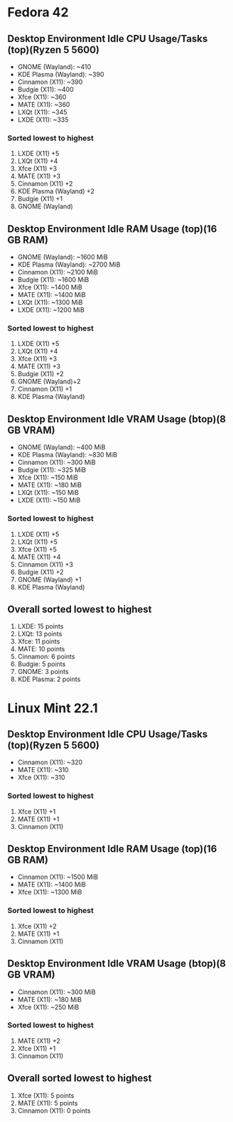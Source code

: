 # Fedora 42

## Desktop Environment Idle CPU Usage/Tasks (top)(Ryzen 5 5600)

- GNOME (Wayland): ~410
- KDE Plasma (Wayland): ~390
- Cinnamon (X11): ~390
- Budgie (X11): ~400
- Xfce (X11): ~360
- MATE (X11): ~360
- LXQt (X11): ~345
- LXDE (X11): ~335

### Sorted lowest to highest

1. LXDE (X11) +5
2. LXQt (X11) +4
3. Xfce (X11) +3
3. MATE (X11) +3
4. Cinnamon (X11) +2
4. KDE Plasma (Wayland) +2
5. Budgie (X11) +1
6. GNOME (Wayland)

## Desktop Environment Idle RAM Usage (top)(16 GB RAM)

- GNOME (Wayland): ~1600 MiB
- KDE Plasma (Wayland): ~2700 MiB
- Cinnamon (X11): ~2100 MiB
- Budgie (X11): ~1600 MiB
- Xfce (X11): ~1400 MiB
- MATE (X11): ~1400 MiB
- LXQt (X11): ~1300 MiB
- LXDE (X11): ~1200 MiB

### Sorted lowest to highest

1. LXDE (X11) +5
2. LXQt (X11) +4
3. Xfce (X11) +3
3. MATE (X11) +3
4. Budgie (X11) +2
4. GNOME (Wayland)+2
5. Cinnamon (X11) +1
6. KDE Plasma (Wayland)

## Desktop Environment Idle VRAM Usage (btop)(8 GB VRAM)

- GNOME (Wayland): ~400 MiB
- KDE Plasma (Wayland): ~830 MiB
- Cinnamon (X11): ~300 MiB
- Budgie (X11): ~325 MiB
- Xfce (X11): ~150 MiB
- MATE (X11): ~180 MiB
- LXQt (X11): ~150 MiB
- LXDE (X11): ~150 MiB

### Sorted lowest to highest

1. LXDE (X11) +5
1. LXQt (X11) +5
1. Xfce (X11) +5
2. MATE (X11) +4
3. Cinnamon (X11) +3
4. Budgie (X11) +2
5. GNOME (Wayland) +1
6. KDE Plasma (Wayland)

## Overall sorted lowest to highest

1. LXDE: 15 points
2. LXQt: 13 points
3. Xfce: 11 points
4. MATE: 10 points
5. Cinnamon: 6 points
6. Budgie: 5 points
7. GNOME: 3 points
8. KDE Plasma: 2 points

# Linux Mint 22.1

## Desktop Environment Idle CPU Usage/Tasks (top)(Ryzen 5 5600)

- Cinnamon (X11): ~320
- MATE (X11): ~310
- Xfce (X11): ~310

### Sorted lowest to highest

1. Xfce (X11) +1
1. MATE (X11) +1
2. Cinnamon (X11)

## Desktop Environment Idle RAM Usage (top)(16 GB RAM)

- Cinnamon (X11): ~1500 MiB
- MATE (X11): ~1400 MiB
- Xfce (X11): ~1300 MiB

### Sorted lowest to highest

1. Xfce (X11) +2
2. MATE (X11) +1
3. Cinnamon (X11)

## Desktop Environment Idle VRAM Usage (btop)(8 GB VRAM)

- Cinnamon (X11): ~300 MiB
- MATE (X11): ~180 MiB
- Xfce (X11): ~250 MiB

### Sorted lowest to highest

1. MATE (X11) +2
2. Xfce (X11) +1
3. Cinnamon (X11)

## Overall sorted lowest to highest

1. Xfce (X11): 5 points 
1. MATE (X11): 5 points
2. Cinnamon (X11): 0 points

